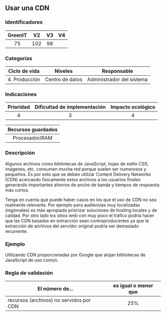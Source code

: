 ## Usar una CDN

 ### Identificadores

 | GreenIT | V2 | V3 | V4 |
 |:-------:|:---:|:---:|:----:|
 | 75 | 102 | 98 | |

 ### Categorías

 | Ciclo de vida | Niveles | Responsable |
 |:-------------:|:----------:|:--------------:|
 | 4. Producción | Centro de datos | Administrador del sistema |

 ### Indicaciones

 | Prioridad | Dificultad de implementación | Impacto ecológico |
 |:--------:|:-------------------------:|:-----------------:|
 | 4 | 3 | 4 |

 | Recursos guardados |
 |:---------------------------------------------------------:|
 | Procesador/RAM |

 ### Descripción

Algunos archivos como bibliotecas de JavaScript, hojas de estilo CSS, imágenes, etc. consumen mucha red porque suelen ser numerosos y pequeños.
Es por esto que se deben utilizar Content Delivery Networks (CDN) acercando físicamente estos archivos a los usuarios finales generando importantes ahorros de ancho de banda y tiempos de respuesta más cortos.

Tenga en cuenta que puede haber casos en los que el uso de CDN no sea realmente relevante. Por ejemplo para audiencias muy localizadas (regionales)  es más apropiado priorizar soluciones de hosting locales y de calidad. Por otro lado los sitios web con muy poco  el tráfico podría hacer que las CDN basadas en extracción sean contraproducentes ya que la extracción de archivos del servidor original podría ser demasiado recurrente.

 ### Ejemplo

 Utilizando CDN proporcionadas por Google que alojan bibliotecas de JavaScript de uso común.


 ### Regla de validación

 | El número de... | es igual o menor que |
 |----------------------------------|:------------------------:|
 | recursos (archivos) no servidos por CDN | 25% |
